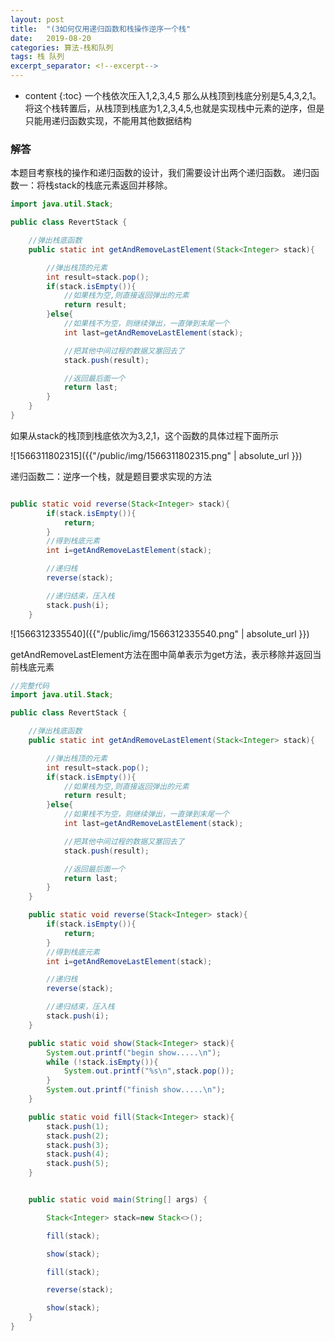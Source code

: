 ```yaml
---
layout: post
title:  "(3如何仅用递归函数和栈操作逆序一个栈"
date:   2019-08-20 
categories: 算法-栈和队列
tags: 栈 队列
excerpt_separator: <!--excerpt-->
---
```


* content
{:toc}
一个栈依次压入1,2,3,4,5 那么从栈顶到栈底分别是5,4,3,2,1。将这个栈转置后，从栈顶到栈底为1,2,3,4,5,也就是实现栈中元素的逆序，但是只能用递归函数实现，不能用其他数据结构
<!--excerpt-->

### 解答
本题目考察栈的操作和递归函数的设计，我们需要设计出两个递归函数。
递归函数一：将栈stack的栈底元素返回并移除。

``` java
import java.util.Stack;

public class RevertStack {

    //弹出栈底函数
    public static int getAndRemoveLastElement(Stack<Integer> stack){

        //弹出栈顶的元素
        int result=stack.pop();
        if(stack.isEmpty()){
            //如果栈为空,则直接返回弹出的元素
            return result;
        }else{
            //如果栈不为空，则继续弹出，一直弹到末尾一个
            int last=getAndRemoveLastElement(stack);

            //把其他中间过程的数据又塞回去了
            stack.push(result);

            //返回最后面一个
            return last;
        }
    }
}

```

如果从stack的栈顶到栈底依次为3,2,1，这个函数的具体过程下面所示

![1566311802315]({{"/public/img/1566311802315.png" | absolute_url }}) 

递归函数二：逆序一个栈，就是题目要求实现的方法

``` java

public static void reverse(Stack<Integer> stack){
        if(stack.isEmpty()){
            return;
        }
        //得到栈底元素
        int i=getAndRemoveLastElement(stack);

        //递归栈
        reverse(stack);

        //递归结束，压入栈
        stack.push(i);
    }
```

![1566312335540]({{"/public/img/1566312335540.png" | absolute_url }}) 

getAndRemoveLastElement方法在图中简单表示为get方法，表示移除并返回当前栈底元素



``` java
//完整代码
import java.util.Stack;

public class RevertStack {

    //弹出栈底函数
    public static int getAndRemoveLastElement(Stack<Integer> stack){

        //弹出栈顶的元素
        int result=stack.pop();
        if(stack.isEmpty()){
            //如果栈为空,则直接返回弹出的元素
            return result;
        }else{
            //如果栈不为空，则继续弹出，一直弹到末尾一个
            int last=getAndRemoveLastElement(stack);

            //把其他中间过程的数据又塞回去了
            stack.push(result);

            //返回最后面一个
            return last;
        }
    }

    public static void reverse(Stack<Integer> stack){
        if(stack.isEmpty()){
            return;
        }
        //得到栈底元素
        int i=getAndRemoveLastElement(stack);

        //递归栈
        reverse(stack);

        //递归结束，压入栈
        stack.push(i);
    }

    public static void show(Stack<Integer> stack){
        System.out.printf("begin show.....\n");
        while (!stack.isEmpty()){
            System.out.printf("%s\n",stack.pop());
        }
        System.out.printf("finish show.....\n");
    }

    public static void fill(Stack<Integer> stack){
        stack.push(1);
        stack.push(2);
        stack.push(3);
        stack.push(4);
        stack.push(5);
    }


    public static void main(String[] args) {

        Stack<Integer> stack=new Stack<>();

        fill(stack);

        show(stack);

        fill(stack);

        reverse(stack);

        show(stack);
    }
}

```